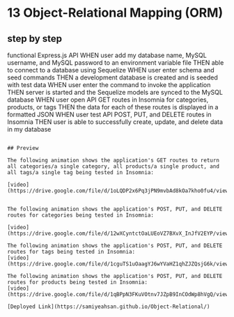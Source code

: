 # 13 Object-Relational Mapping (ORM)




## step by step


functional Express.js API
WHEN user add my database name, MySQL username, and MySQL password to an environment variable file
THEN able to connect to a database using Sequelize
WHEN user enter schema and seed commands
THEN a development database is created and is seeded with test data
WHEN user enter the command to invoke the application
THEN server is started and the Sequelize models are synced to the MySQL database
WHEN user open API GET routes in Insomnia for categories, products, or tags
THEN the data for each of these routes is displayed in a formatted JSON
WHEN user test API POST, PUT, and DELETE routes in Insomnia
THEN user is able to successfully create, update, and delete data in my database
```

## Preview

The following animation shows the application's GET routes to return all categories/a single category, all products/a single product, and all tags/a single tag being tested in Insomnia:

[video](https://drive.google.com/file/d/1oLQDP2x6Pq3jPN9mvbAd8kOa7kho0fu4/view)


The following animation shows the application's POST, PUT, and DELETE routes for categories being tested in Insomnia:

[video](https://drive.google.com/file/d/12wXCyntctOaLUEoVZ7BXvX_InJfV2EYP/view)

The following animation shows the application's POST, PUT, and DELETE routes for tags being tested in Insomnia:
[video](https://drive.google.com/file/d/1cguTS1uOaagYJ6wYVaHZ1qhZJZQsjG6k/view)

The following animation shows the application's POST, PUT, and DELETE routes for products being tested in Insomnia:
[video](https://drive.google.com/file/d/1qBPpN3FKuVOtnv7JZpB9InCOdWp8hVgQ/view)

[Deployed Link](https://samiyeahsan.github.io/Object-Relational/)



